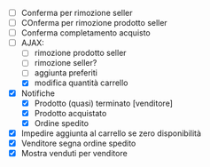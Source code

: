 - [ ] Conferma per rimozione seller
- [ ] COnferma per rimozione prodotto seller
- [ ] Conferma completamento acquisto
- [ ] AJAX:
	- [ ] rimozione prodotto seller
	- [ ] rimozione seller?
	- [ ] aggiunta preferiti
	- [x] modifica quantità carrello
- [x] Notifiche
	- [x] Prodotto (quasi) terminato [venditore]
	- [x] Prodotto acquistato
	- [x] Ordine spedito
- [x] Impedire aggiunta al carrello se zero disponibilità
- [x] Venditore segna ordine spedito
- [x] Mostra venduti per venditore
